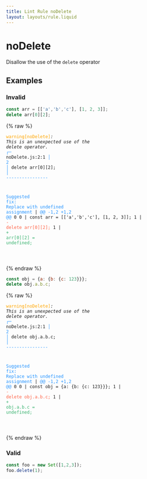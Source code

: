 ```yaml
---
title: Lint Rule noDelete
layout: layouts/rule.liquid
---
```


# noDelete

Disallow the use of the `delete` operator

## Examples

### Invalid

```js
const arr = [['a','b','c'], [1, 2, 3]];
delete arr[0][2];
```

{% raw %}<pre class="language-text"><code class="language-text"><span style="color: Orange;">warning</span><span style="color: Orange;">[</span><span style="color: Orange;">noDelete</span><span style="color: Orange;">]</span><em>: </em><em>This is an unexpected use of the </em><em><em>delete</em></em><em> operator.</em>
  <span style="color: rgb(38, 148, 255);">┌</span><span style="color: rgb(38, 148, 255);">─</span> noDelete.js:2:1
  <span style="color: rgb(38, 148, 255);">│</span>
<span style="color: rgb(38, 148, 255);">2</span> <span style="color: rgb(38, 148, 255);">│</span> delete arr[0][2];
  <span style="color: rgb(38, 148, 255);">│</span> <span style="color: rgb(38, 148, 255);">-</span><span style="color: rgb(38, 148, 255);">-</span><span style="color: rgb(38, 148, 255);">-</span><span style="color: rgb(38, 148, 255);">-</span><span style="color: rgb(38, 148, 255);">-</span><span style="color: rgb(38, 148, 255);">-</span><span style="color: rgb(38, 148, 255);">-</span><span style="color: rgb(38, 148, 255);">-</span><span style="color: rgb(38, 148, 255);">-</span><span style="color: rgb(38, 148, 255);">-</span><span style="color: rgb(38, 148, 255);">-</span><span style="color: rgb(38, 148, 255);">-</span><span style="color: rgb(38, 148, 255);">-</span><span style="color: rgb(38, 148, 255);">-</span><span style="color: rgb(38, 148, 255);">-</span><span style="color: rgb(38, 148, 255);">-</span>

<span style="color: rgb(38, 148, 255);">Suggested fix</span><span style="color: rgb(38, 148, 255);">: </span><span style="color: rgb(38, 148, 255);">Replace with undefined assignment</span>
    | <span style="color: rgb(38, 148, 255);">@@ -1,2 +1,2 @@</span>
0 0 |   const arr = [['a','b','c'], [1, 2, 3]];
1   | <span style="color: Tomato;">- </span><span style="color: Tomato;">delete arr[0][2];</span>
  1 | <span style="color: MediumSeaGreen;">+ </span><span style="color: MediumSeaGreen;">arr[0][2] = undefined;</span>

</code></pre>{% endraw %}

```js
const obj = {a: {b: {c: 123}}};
delete obj.a.b.c;
```

{% raw %}<pre class="language-text"><code class="language-text"><span style="color: Orange;">warning</span><span style="color: Orange;">[</span><span style="color: Orange;">noDelete</span><span style="color: Orange;">]</span><em>: </em><em>This is an unexpected use of the </em><em><em>delete</em></em><em> operator.</em>
  <span style="color: rgb(38, 148, 255);">┌</span><span style="color: rgb(38, 148, 255);">─</span> noDelete.js:2:1
  <span style="color: rgb(38, 148, 255);">│</span>
<span style="color: rgb(38, 148, 255);">2</span> <span style="color: rgb(38, 148, 255);">│</span> delete obj.a.b.c;
  <span style="color: rgb(38, 148, 255);">│</span> <span style="color: rgb(38, 148, 255);">-</span><span style="color: rgb(38, 148, 255);">-</span><span style="color: rgb(38, 148, 255);">-</span><span style="color: rgb(38, 148, 255);">-</span><span style="color: rgb(38, 148, 255);">-</span><span style="color: rgb(38, 148, 255);">-</span><span style="color: rgb(38, 148, 255);">-</span><span style="color: rgb(38, 148, 255);">-</span><span style="color: rgb(38, 148, 255);">-</span><span style="color: rgb(38, 148, 255);">-</span><span style="color: rgb(38, 148, 255);">-</span><span style="color: rgb(38, 148, 255);">-</span><span style="color: rgb(38, 148, 255);">-</span><span style="color: rgb(38, 148, 255);">-</span><span style="color: rgb(38, 148, 255);">-</span><span style="color: rgb(38, 148, 255);">-</span>

<span style="color: rgb(38, 148, 255);">Suggested fix</span><span style="color: rgb(38, 148, 255);">: </span><span style="color: rgb(38, 148, 255);">Replace with undefined assignment</span>
    | <span style="color: rgb(38, 148, 255);">@@ -1,2 +1,2 @@</span>
0 0 |   const obj = {a: {b: {c: 123}}};
1   | <span style="color: Tomato;">- </span><span style="color: Tomato;">delete obj.a.b.c;</span>
  1 | <span style="color: MediumSeaGreen;">+ </span><span style="color: MediumSeaGreen;">obj.a.b.c = undefined;</span>

</code></pre>{% endraw %}

### Valid

```js
const foo = new Set([1,2,3]);
foo.delete(1);
```

